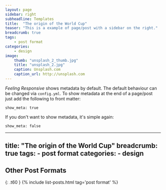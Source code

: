 ```yaml
---
layout: page
sidebar: right
subheadline: Templates
title:  "The origin of the World Cup"
teaser: "This is a example of page/post with a sidebar on the right."
breadcrumb: true
tags:
    - post format
categories:
    - design
image:
    thumb: "unsplash_2_thumb.jpg"
    title: "unsplash_2.jpg"
    caption: Unsplash.com
    caption_url: http://unsplash.com
---
```

*Feeling Responsive* shows metadata by default. The default behaviour can be changed via `config.yml`. To show metadata at the end of a page/post just add the following to front matter:

~~~
show_meta: true
~~~

If you don't want to show metadata, it's simple again:

~~~
show_meta: false
~~~
---
title:  "The origin of the World Cup"
breadcrumb: true
tags:
    - post format
categories:
    - design
---

## Other Post Formats
{: .t60 }
{% include list-posts.html tag='post format' %}
